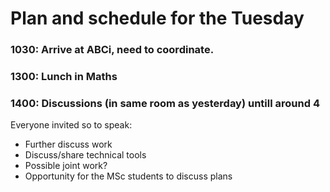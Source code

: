 # Plan and schedule for the Tuesday

### 1030: Arrive at ABCi, need to coordinate.

### 1300: Lunch in Maths

### 1400: Discussions (in same room as yesterday) untill around 4

Everyone invited so to speak:

- Further discuss work
- Discuss/share technical tools
- Possible joint work?
- Opportunity for the MSc students to discuss plans

